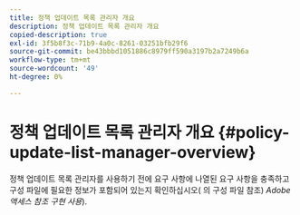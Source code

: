```yaml
---
title: 정책 업데이트 목록 관리자 개요
description: 정책 업데이트 목록 관리자 개요
copied-description: true
exl-id: 3f5b8f3c-71b9-4a0c-8261-03251bfb29f6
source-git-commit: be43bbbd1051886c8979ff590a3197b2a7249b6a
workflow-type: tm+mt
source-wordcount: '49'
ht-degree: 0%

---
```


# 정책 업데이트 목록 관리자 개요 {#policy-update-list-manager-overview}

정책 업데이트 목록 관리자를 사용하기 전에 요구 사항에 나열된 요구 사항을 충족하고 구성 파일에 필요한 정보가 포함되어 있는지 확인하십시오( 의 구성 파일 참조) *Adobe 액세스 참조 구현 사용*).
